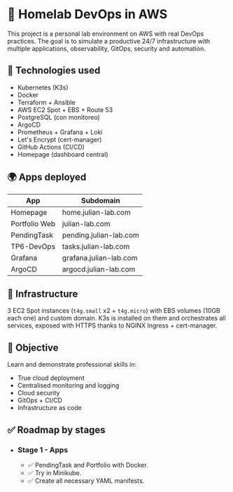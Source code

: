 # 🧱 Homelab DevOps in AWS
This project is a personal lab environment on AWS with real DevOps practices. The goal is to simulate a productive 24/7 infrastructure with multiple applications, observability, GitOps, security and automation.

## 🚀 Technologies used
- Kubernetes (K3s)
- Docker
- Terraform + Ansible
- AWS EC2 Spot + EBS + Route 53
- PostgreSQL (con monitoreo)
- ArgoCD
- Prometheus + Grafana + Loki
- Let's Encrypt (cert-manager)
- GitHub Actions (CI/CD)
- Homepage (dashboard central)

## 🌍 Apps deployed
| App               | Subdomain              |
|-------------------|--------------------------|
| Homepage          | home.julian-lab.com      |
| Portfolio Web     | julian-lab.com           |
| PendingTask       | pending.julian-lab.com   |
| TP6-DevOps        | tasks.julian-lab.com     |
| Grafana           | grafana.julian-lab.com   |
| ArgoCD            | argocd.julian-lab.com    |

## 🧩 Infrastructure
3 EC2 Spot instances (`t4g.small` x2 + `t4g.micro`) with EBS volumes (10GB each one) and custom domain. K3s is installed on them and orchestrates all services, exposed with HTTPS thanks to NGINX Ingress + cert-manager.

## 🧠 Objective
Learn and demonstrate professional skills in:

- True cloud deployment
- Centralised monitoring and logging
- Cloud security
- GitOps + CI/CD
- Infrastructure as code

## ✅ Roadmap by stages
- ### Stage 1 - Apps
    - ✅ PendingTask and Portfolio with Docker.
    - ✅ Try in Minikube.
    - ✅ Create all necessary YAML manifests.